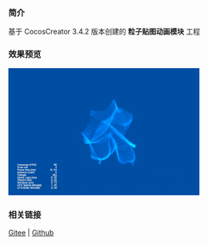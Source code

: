 ### 简介

基于 CocosCreator 3.4.2 版本创建的 **粒子贴图动画模块** 工程

### 效果预览
![image](../../gif/202203/2022030544.gif)

### 相关链接
[Gitee](https://gitee.com/mirrors_cocos-creator/test-cases-3d/blob/v3.0/assets/cases/particle) | [Github](https://github.com/cocos-creator/test-cases-3d/blob/v3.0/assets/cases/particle)